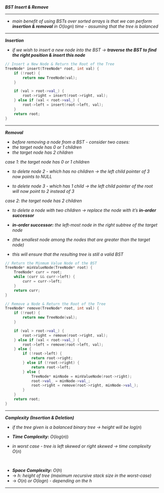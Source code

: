 ***BST Insert & Remove***

- - - 

- *main benefit of using BSTs over sorted arrays is that we can perform **insertion & removal** in* $O(logn)$ *time - assuming that the tree is balanced*

- - - 

***Insertion***

- *if we wish to insert a new node into the BST → **traverse the BST to find the right position & insert this node***

```c++
// Insert a New Node & Return the Root of the Tree
TreeNode* insert(TreeNode* root, int val) {
    if (!root) {
        return new TreeNode(val);
    }

    if (val > root->val_) { 
        root->right = insert(root->right, val);
    } else if (val < root->val_) {
        root->left = insert(root->left, val);
    }
    return root;
}
```

- - - 

***Removal***

- *before removing a node from a BST - consider two cases:*
- *the target node has 0 or 1 children*
- *the target node has 2 children*

*case 1: the target node has 0 or 1 children*

- *to delete node 2 - which has no children → the left child pointer of 3 now points to NULL*

- *to delete node 3 - which has 1 child → the left child pointer of the root will now point to 2 instead of 3*

*case 2: the target node has 2 children*

- *to delete a node with two children → replace the node with it’s **in-order successor***

- ***in-order successor:*** *the left-most node in the right subtree of the target node*
- *(the smallest node among the nodes that are greater than the target node)*
- *this will ensure that the resulting tree is still a valid BST*

```c++
// Return the Minmum Value Node of the BST
TreeNode* minValueNode(TreeNode* root) {
    TreeNode* curr = root;
    while (curr && curr->left) {
        curr = curr->left;
    }
    return curr;
}

// Remove a Node & Return the Root of the Tree
TreeNode* remove(TreeNode* root, int val) {
    if (!root) {
        return new TreeNode(val);
    }

    if (val > root->val_) { 
        root->right = remove(root->right, val);
    } else if (val < root->val_) {
        root->left = remove(root->left, val);
    } else {
        if (!root->left) {
            return root->right;
        } else if (!root->right) {
            return root->left;
        } else {
            TreeNode* minNode = minValueNode(root->right);
            root->val_ = minNode->val_;
            root->right = remove(root->right, minNode->val_);
        }
    }
    return root;
}
```

- - - 

***Complexity (Insertion & Deletion)***

- *if the tree given is a balanced binary tree → height will be* $log(n)$
- ***Time Complexity:*** $O(log(n))$

- *in worst case - tree is left skewed or right skewed → time complexity* $O(n)$

<br>

- ***Space Complexity:*** $O(h)$
- → *h: height of tree (maximum recursive stack size in the worst-case)*
- → $O(n)$ *or* $O(logn)$ - *depending on the h*

- - - 

